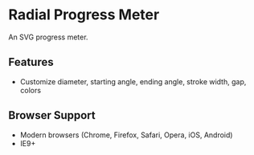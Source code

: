 # Radial Progress Meter

An SVG progress meter. 

## Features

- Customize diameter, starting angle, ending angle, stroke width, gap, colors

## Browser Support

- Modern browsers (Chrome, Firefox, Safari, Opera, iOS, Android)
- IE9+